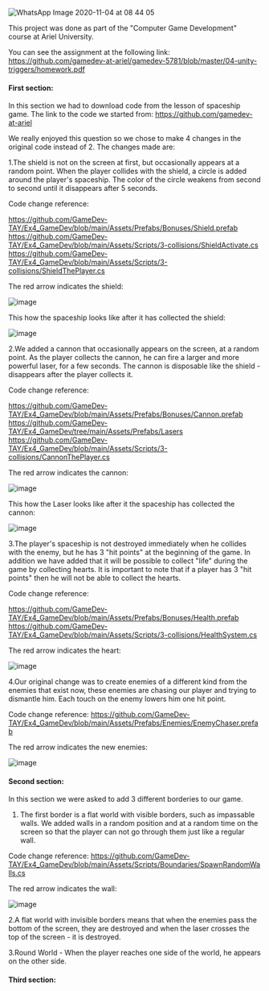 ![WhatsApp Image 2020-11-04 at 08 44 05](https://user-images.githubusercontent.com/57855070/98078036-f4b04180-1e79-11eb-9bde-48b3d32a201f.jpeg)

This project was done as part of the "Computer Game Development" course at Ariel University.

You can see the assignment at the following link: 
https://github.com/gamedev-at-ariel/gamedev-5781/blob/master/04-unity-triggers/homework.pdf

#### First section:
In this section we had to download code from the lesson of spaceship game.
The link to the code we started from: https://github.com/gamedev-at-ariel

We really enjoyed this question so we chose to make 4 changes in the original code instead of 2. The changes made are:

1.The shield is not on the screen at first, but occasionally appears at a random point. When the player collides with the shield, a circle is added around the player's spaceship. The color of the circle weakens from second to second until it disappears after 5 seconds.

Code change reference:

https://github.com/GameDev-TAY/Ex4_GameDev/blob/main/Assets/Prefabs/Bonuses/Shield.prefab
https://github.com/GameDev-TAY/Ex4_GameDev/blob/main/Assets/Scripts/3-collisions/ShieldActivate.cs
https://github.com/GameDev-TAY/Ex4_GameDev/blob/main/Assets/Scripts/3-collisions/ShieldThePlayer.cs

The red arrow indicates the shield:

![image](https://user-images.githubusercontent.com/57855070/99460587-c8e09180-2938-11eb-9053-6a7bbf5c2ed1.png)

This how the spaceship looks like after it has collected the shield:

![image](https://user-images.githubusercontent.com/57855070/99460739-12c97780-2939-11eb-803e-2326f6769477.png)

2.We added a cannon that occasionally appears on the screen, at a random point. As the player collects the cannon, he can fire a larger and more powerful laser, for a few seconds. The cannon is disposable like the shield - disappears after the player collects it.

Code change reference:

https://github.com/GameDev-TAY/Ex4_GameDev/blob/main/Assets/Prefabs/Bonuses/Cannon.prefab
https://github.com/GameDev-TAY/Ex4_GameDev/tree/main/Assets/Prefabs/Lasers
https://github.com/GameDev-TAY/Ex4_GameDev/blob/main/Assets/Scripts/3-collisions/CannonThePlayer.cs

The red arrow indicates the cannon:

![image](https://user-images.githubusercontent.com/57855070/99461291-393be280-293a-11eb-8e15-7b9076ad1d50.png)

This how the Laser looks like after it the spaceship has collected the cannon:

![image](https://user-images.githubusercontent.com/57855070/99461614-c8e19100-293a-11eb-91ef-91bec6232c7f.png)

3.The player's spaceship is not destroyed immediately when he collides with the enemy, but he has 3 "hit points" at the beginning of the game.
In addition we have added that it will be possible to collect "life" during the game by collecting hearts. It is important to note that if a player has 3 "hit points" then he will not be able to collect the hearts.

Code change reference:

https://github.com/GameDev-TAY/Ex4_GameDev/blob/main/Assets/Prefabs/Bonuses/Health.prefab
https://github.com/GameDev-TAY/Ex4_GameDev/blob/main/Assets/Scripts/3-collisions/HealthSystem.cs

The red arrow indicates the heart:

![image](https://user-images.githubusercontent.com/57855070/99462228-e3683a00-293b-11eb-82df-2c43aba38128.png)

4.Our original change was to create enemies of a different kind from the enemies that exist now, these enemies are chasing our player and trying to dismantle him. Each touch on the enemy lowers him one hit point.

Code change reference:
https://github.com/GameDev-TAY/Ex4_GameDev/blob/main/Assets/Prefabs/Enemies/EnemyChaser.prefab

The red arrow indicates the new enemies:

![image](https://user-images.githubusercontent.com/57855070/99462975-7bb2ee80-293d-11eb-9331-97254adc1d55.png)

#### Second section:
In this section we were asked to add 3 different borderies to our game.
1. The first border is a flat world with visible borders, such as impassable walls.
We added walls in a random position and at a random time on the screen so that the player can not go through them just like a regular wall.

Code change reference:
https://github.com/GameDev-TAY/Ex4_GameDev/blob/main/Assets/Scripts/Boundaries/SpawnRandomWalls.cs

The red arrow indicates the wall:

![image](https://user-images.githubusercontent.com/57855070/99463531-a782a400-293e-11eb-9f3a-35308894289b.png)


2.A flat world with invisible borders means that when the enemies pass the bottom of the screen, they are destroyed and when the laser crosses the top of the screen - it is destroyed.

3.Round World - When the player reaches one side of the world, he appears on the other side.

#### Third section:






